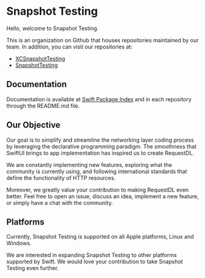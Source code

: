 # Snapshot Testing

Hello, welcome to Snapshot Testing.

This is an organization on Github that houses repositories maintained by our team. In addition, you can visit our repositories at:

- [XCSnapshotTesting](https://www.github.com/snapshot-testing/xc-snapshot-testing)
- [SnapshotTesting](https://www.github.com/snapshot-testing/swift-snapshot-testing)

## Documentation

Documentation is available at [Swift Package Index](https://swiftpackageindex.com/snapshot-testing) and in each repository through the README.md file.

## Our Objective

Our goal is to simplify and streamline the networking layer coding process by leveraging the declarative programming paradigm. The smoothness that SwiftUI brings to app implementation has inspired us to create RequestDL.

We are constantly implementing new features, exploring what the community is currently using, and following international standards that define the functionality of HTTP resources.

Moreover, we greatly value your contribution to making RequestDL even better. Feel free to open an issue, discuss an idea, implement a new feature, or simply have a chat with the community.

## Platforms

Currently, Snapshot Testing is supported on all Apple platforms, Linux and Windows.

We are interested in expanding Snapshot Testing to other platforms supported by Swift. We would love your contribution to take Snapshot Testing even further.